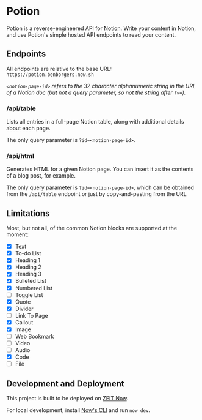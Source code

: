 # Potion

Potion is a reverse-engineered API for [Notion](https://notion.so). Write your content in Notion, and use Potion's simple hosted API endpoints to read your content. 

## Endpoints

All endpoints are relative to the base URL: `https://potion.benborgers.now.sh`

*`<notion-page-id>` refers to the 32 character alphanumeric string in the URL of a Notion doc (but not a query parameter, so not the string after `?v=`).*

### /api/table

Lists all entries in a full-page Notion table, along with additional details about each page. 

The only query parameter is `?id=<notion-page-id>`. 

### /api/html

Generates HTML for a given Notion page. You can insert it as the contents of a blog post, for example. 

The only query parameter is `?id=<notion-page-id>`, which can be obtained from the `/api/table` endpoint or just by copy-and-pasting from the URL

## Limitations

Most, but not all, of the common Notion blocks are supported at the moment:

- [x] Text
- [x] To-do List
- [x] Heading 1
- [x] Heading 2
- [x] Heading 3
- [x] Bulleted List
- [x] Numbered List
- [ ] Toggle List
- [x] Quote
- [x] Divider
- [ ] Link To Page
- [x] Callout
- [x] Image
- [ ] Web Bookmark
- [ ] Video
- [ ] Audio
- [x] Code
- [ ] File

## Development and Deployment

This project is built to be deployed on [ZEIT Now](https://zeit.co/home). 

For local development, install [Now's CLI](https://zeit.co/download) and run `now dev`. 